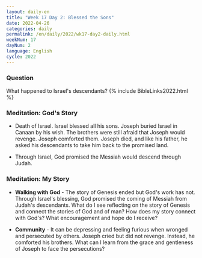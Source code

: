 ```yaml
---
layout: daily-en
title: "Week 17 Day 2: Blessed the Sons"
date: 2022-04-26
categories: daily
permalink: /en/daily/2022/wk17-day2-daily.html
weekNum: 17
dayNum: 2
language: English
cycle: 2022
---
```

### Question     
What happened to Israel's descendants?
{% include BibleLinks2022.html %} 

### Meditation: God's Story   
+ Death of Israel. Israel blessed all his sons. Joseph buried Israel in Canaan by his wish. The brothers were still afraid that Joseph would revenge. Joseph comforted them. Joseph died, and like his father, he asked his descendants to take him back to the promised land. 

+ Through Israel, God promised the Messiah would descend through Judah. 

### Meditation: My Story   
+ **Walking with God** - The story of Genesis ended but God's work has not. Through Israel's blessing, God promised the coming of Messiah from Judah's descendants. What do I see reflecting on the story of Genesis and connect the stories of God and of man? How does my story connect with God's? What encouragement and hope do I receive? 

+ **Community** - It can be depressing and feeling furious when wronged and persecuted by others. Joseph cried but did not revenge. Instead, he comforted his brothers. What can I learn from the grace and gentleness of Joseph to face the persecutions? 
